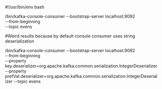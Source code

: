#!/usr/bin/env bash

/bin/kafka-console-consumer --bootstrap-server localhost:9092 \
                               --from-beginning \
                               --topic evens


#Weird results because by default console consumer uses string deserialization

/bin/kafka-console-consumer --bootstrap-server localhost:9092 \
                               --from-beginning \
                               --property key.deserializer=org.apache.kafka.common.serialization.IntegerDeserializer \
                               --property prefVal.deserializer=org.apache.kafka.common.serialization.IntegerDeserializer
                               --topic evens
